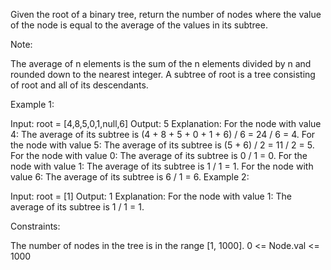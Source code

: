 Given the root of a binary tree, return the number of nodes where the value of the node is equal to the average of the values in its subtree.

Note:

The average of n elements is the sum of the n elements divided by n and rounded down to the nearest integer.
A subtree of root is a tree consisting of root and all of its descendants.
 

Example 1:


Input: root = [4,8,5,0,1,null,6]
Output: 5
Explanation: 
For the node with value 4: The average of its subtree is (4 + 8 + 5 + 0 + 1 + 6) / 6 = 24 / 6 = 4.
For the node with value 5: The average of its subtree is (5 + 6) / 2 = 11 / 2 = 5.
For the node with value 0: The average of its subtree is 0 / 1 = 0.
For the node with value 1: The average of its subtree is 1 / 1 = 1.
For the node with value 6: The average of its subtree is 6 / 1 = 6.
Example 2:


Input: root = [1]
Output: 1
Explanation: For the node with value 1: The average of its subtree is 1 / 1 = 1.
 

Constraints:

The number of nodes in the tree is in the range [1, 1000].
0 <= Node.val <= 1000